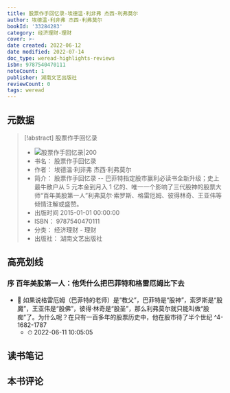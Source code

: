 ```yaml
---
title: 股票作手回忆录-埃德温·利非弗 杰西·利弗莫尔
author: 埃德温·利非弗 杰西·利弗莫尔
bookId: '33284283'
category: 经济理财-理财
cover: >-
date created: 2022-06-12
date modified: 2022-07-14
doc_type: weread-highlights-reviews
isbn: 9787540470111
noteCount: 1
publisher: 湖南文艺出版社
reviewCount: 0
tags: weread
---
```


## 元数据

> [!abstract] 股票作手回忆录
> - ![ 股票作手回忆录|200](https://wfqqreader-1252317822.image.myqcloud.com/cover/283/33284283/t7_33284283.jpg)
> - 书名： 股票作手回忆录
> - 作者： 埃德温·利非弗 杰西·利弗莫尔
> - 简介： 股票作手回忆录 -- 巴菲特指定股市赢利必读书全新升级；史上最牛散户从 5 元本金到月入 1 亿的、唯一一个影响了三代股神的股票大师“百年美股第一人”利弗莫尔·索罗斯、格雷厄姆、彼得林奇、王亚伟等倾情注解或盛赞。
> - 出版时间 2015-01-01 00:00:00
> - ISBN： 9787540470111
> - 分类： 经济理财 - 理财
> - 出版社： 湖南文艺出版社

## 高亮划线

### 序 百年美股第一人：他凭什么把巴菲特和格雷厄姆比下去

- 📌 如果说格雷厄姆（巴菲特的老师）是“教父”，巴菲特是“股神”，索罗斯是“股魔”，王亚伟是“股佛”，彼得·林奇是“股圣”，那么利弗莫尔就只能叫做“股痴”了。为什么呢？在只有一百多年的股票历史中，他在股市待了半个世纪 ^4-1682-1787
	- ⏱ 2022-06-11 10:05:05

## 读书笔记

## 本书评论
